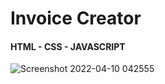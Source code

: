 # Invoice Creator
#### HTML - CSS - JAVASCRIPT 
![Screenshot 2022-04-10 042555](https://user-images.githubusercontent.com/49618856/162598490-caea7534-1492-4d2e-9c5f-514e03bdcd2b.png)

